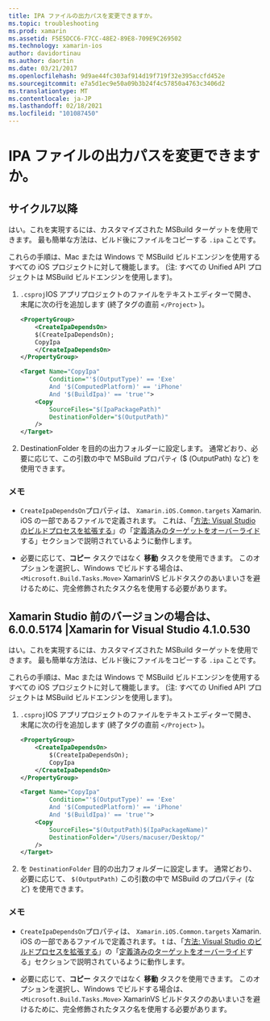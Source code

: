 ```yaml
---
title: IPA ファイルの出力パスを変更できますか。
ms.topic: troubleshooting
ms.prod: xamarin
ms.assetid: F5E5DCC6-F7CC-48E2-89E8-709E9C269502
ms.technology: xamarin-ios
author: davidortinau
ms.author: daortin
ms.date: 03/21/2017
ms.openlocfilehash: 9d9ae44fc303af914d19f719f32e395accfd452e
ms.sourcegitcommit: e7a5d1ec9e50a09b3b24f4c57850a4763c3406d2
ms.translationtype: MT
ms.contentlocale: ja-JP
ms.lasthandoff: 02/18/2021
ms.locfileid: "101087450"
---
```

# <a name="can-i-change-the-output-path-of-the-ipa-file"></a>IPA ファイルの出力パスを変更できますか。

## <a name="for-cycle-7-and-higher"></a>サイクル7以降
はい。これを実現するには、カスタマイズされた MSBuild ターゲットを使用できます。 最も簡単な方法は、ビルド後にファイルをコピーする `.ipa` ことです。

これらの手順は、Mac または Windows で MSBuild ビルドエンジンを使用するすべての iOS プロジェクトに対して機能します。 (注: すべての Unified API プロジェクトは MSBuild ビルドエンジンを使用します)。

1. `.csproj`IOS アプリプロジェクトのファイルをテキストエディターで開き、末尾に次の行を追加します (終了タグの直前 `</Project>` )。

    ```xml
    <PropertyGroup>
        <CreateIpaDependsOn>
        $(CreateIpaDependsOn);
        CopyIpa
        </CreateIpaDependsOn>
    </PropertyGroup>
    
    <Target Name="CopyIpa"
            Condition="'$(OutputType)' == 'Exe'
            And '$(ComputedPlatform)' == 'iPhone'
            And '$(BuildIpa)' == 'true'">
        <Copy
            SourceFiles="$(IpaPackagePath)"
            DestinationFolder="$(OutputPath)"
        />
    </Target>
    ```

2. DestinationFolder を目的の出力フォルダーに設定します。 通常どおり、必要に応じて、この引数の中で MSBuild プロパティ ($ (OutputPath) など) を使用できます。

### <a name="notes"></a>メモ

- `CreateIpaDependsOn`プロパティは、 `Xamarin.iOS.Common.targets` Xamarin. iOS の一部であるファイルで定義されます。 これは、「[方法: Visual Studio のビルドプロセスを拡張する](/visualstudio/msbuild/how-to-extend-the-visual-studio-build-process)」の「[定義済みのターゲットをオーバーライド](/visualstudio/msbuild/how-to-extend-the-visual-studio-build-process#overriding-predefined-targets)する」セクションで説明されているように動作します。

- 必要に応じて、**コピー** タスクではなく **移動** タスクを使用できます。 このオプションを選択し、Windows でビルドする場合は、 `<Microsoft.Build.Tasks.Move>` XamarinVS ビルドタスクのあいまいさを避けるために、完全修飾されたタスク名を使用する必要があります。

## <a name="for-versions-before-xamarin-studio-6005174--xamarin-for-visual-studio-410530"></a>Xamarin Studio 前のバージョンの場合は、6.0.0.5174 |Xamarin for Visual Studio 4.1.0.530

はい。これを実現するには、カスタマイズされた MSBuild ターゲットを使用できます。 最も簡単な方法は、ビルド後にファイルをコピーする `.ipa` ことです。

これらの手順は、Mac または Windows で MSBuild ビルドエンジンを使用するすべての iOS プロジェクトに対して機能します。 (注: すべての Unified API プロジェクトは MSBuild ビルドエンジンを使用します)。

1. `.csproj`IOS アプリプロジェクトのファイルをテキストエディターで開き、末尾に次の行を追加します (終了タグの直前 `</Project>` )。

    ```xml
    <PropertyGroup>
        <CreateIpaDependsOn>
            $(CreateIpaDependsOn);
            CopyIpa
        </CreateIpaDependsOn>
    </PropertyGroup>

    <Target Name="CopyIpa"
            Condition="'$(OutputType)' == 'Exe'
            And '$(ComputedPlatform)' == 'iPhone'
            And '$(BuildIpa)' == 'true'">
        <Copy
            SourceFiles="$(OutputPath)$(IpaPackageName)"
            DestinationFolder="/Users/macuser/Desktop/"
        />
    </Target>
    ```

2. を `DestinationFolder` 目的の出力フォルダーに設定します。 通常どおり、必要に応じて、 `$(OutputPath)` この引数の中で MSBuild のプロパティ (など) を使用できます。

### <a name="notes"></a>メモ

- `CreateIpaDependsOn`プロパティは、 `Xamarin.iOS.Common.targets` Xamarin. iOS の一部であるファイルで定義されます。 t は、「[方法: Visual Studio のビルドプロセスを拡張する](/visualstudio/msbuild/how-to-extend-the-visual-studio-build-process)」の「[定義済みのターゲットをオーバーライド](/visualstudio/msbuild/how-to-extend-the-visual-studio-build-process#overriding-predefined-targets)する」セクションで説明されているように動作します。

- 必要に応じて、**コピー** タスクではなく **移動** タスクを使用できます。 このオプションを選択し、Windows でビルドする場合は、 `<Microsoft.Build.Tasks.Move>` XamarinVS ビルドタスクのあいまいさを避けるために、完全修飾されたタスク名を使用する必要があります。